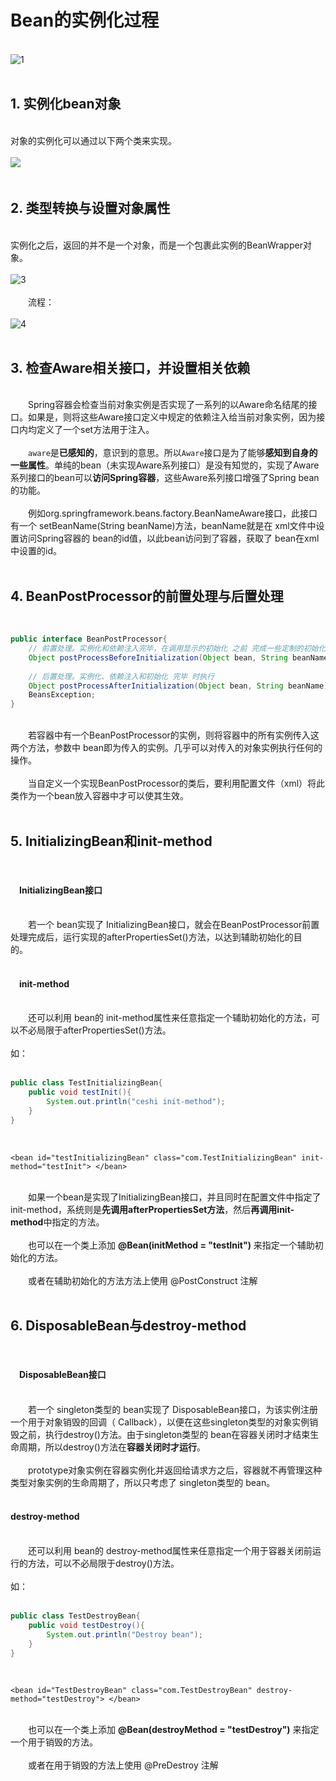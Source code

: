 # Bean的实例化过程&emsp;  
&emsp;  
![1](Bean的实例化过程/1.png)&emsp;  
&emsp;  
## 1. **实例化bean对象**&emsp;  
&emsp;  
对象的实例化可以通过以下两个类来实现。&emsp;  
&emsp;  
![](Bean的实例化过程/2.png)&emsp;  
&emsp;  
## **2. 类型转换与设置对象属性**&emsp;  
&emsp;  
实例化之后，返回的并不是一个对象，而是一个包裹此实例的BeanWrapper对象。&emsp;  
&emsp;  
![3](Bean的实例化过程/3.png)&emsp;  
&emsp;  
​&emsp;&emsp;流程：&emsp;  
&emsp;  
![4](Bean的实例化过程/4.png)&emsp;  
&emsp;  
## **3. 检查Aware相关接口，并设置相关依赖**&emsp;  
&emsp;  
​&emsp;&emsp;Spring容器会检查当前对象实例是否实现了一系列的以Aware命名结尾的接口。如果是，则将这些Aware接口定义中规定的依赖注入给当前对象实例，因为接口内均定义了一个set方法用于注入。&emsp;  
&emsp;  
​&emsp;&emsp;`aware`是**已感知的**，意识到的意思。所以`Aware`接口是为了能够**感知到自身的一些属性**。单纯的bean（未实现Aware系列接口）是没有知觉的，实现了Aware系列接口的bean可以**访问Spring容器**，这些Aware系列接口增强了Spring bean的功能。&emsp;  
&emsp;  
​&emsp;&emsp;例如org.springframework.beans.factory.BeanNameAware接口，此接口有一个 setBeanName(String beanName)方法，beanName就是在 xml文件中设置访问Spring容器的 bean的id值，以此bean访问到了容器，获取了 bean在xml中设置的id。&emsp;  
&emsp;  
## **4. BeanPostProcessor的前置处理与后置处理**&emsp;  
&emsp;  
```java
public interface BeanPostProcessor{
    // 前置处理。实例化和依赖注入完毕，在调用显示的初始化 之前 完成一些定制的初始化任务  
	Object postProcessBeforeInitialization(Object bean, String beanName) throws 		BeansException;
    
    // 后置处理。实例化、依赖注入和初始化 完毕 时执行 
	Object postProcessAfterInitialization(Object bean, String beanName) throws 
	BeansException;   
}
```
&emsp;  
​&emsp;&emsp;若容器中有一个BeanPostProcessor的实例，则将容器中的所有实例传入这两个方法，参数中 bean即为传入的实例。几乎可以对传入的对象实例执行任何的操作。&emsp;  
&emsp;  
​&emsp;&emsp;当自定义一个实现BeanPostProcessor的类后，要利用配置文件（xml）将此类作为一个bean放入容器中才可以使其生效。&emsp;  
&emsp;  
## 5. **InitializingBean和init-method**&emsp;  
&emsp;  
#### &emsp;InitializingBean接口&emsp;  
&emsp;  
​&emsp;&emsp;若一个 bean实现了 InitializingBean接口，就会在BeanPostProcessor前置处理完成后，运行实现的afterPropertiesSet()方法，以达到辅助初始化的目的。&emsp;  
&emsp;  
#### &emsp;init-method&emsp;  
&emsp;  
​&emsp;&emsp;还可以利用 bean的 init-method属性来任意指定一个辅助初始化的方法，可以不必局限于afterPropertiesSet()方法。&emsp;  
&emsp;  
如：&emsp;  
&emsp;  
```java
public class TestInitializingBean{
    public void testInit(){
        System.out.println("ceshi init-method");        
    }
}
```
&emsp;  
```xml-dtd
<bean id="testInitializingBean" class="com.TestInitializingBean" init-method="testInit"> </bean>
```
&emsp;  
​&emsp;&emsp;如果一个bean是实现了InitializingBean接口，并且同时在配置文件中指定了init-method，系统则是**先调用afterPropertiesSet方法**，然后**再调用init-method**中指定的方法。&emsp;  
&emsp;  
​&emsp;&emsp;也可以在一个类上添加 **@Bean(initMethod = "testInit")** 来指定一个辅助初始化的方法。&emsp;  
&emsp;  
​&emsp;&emsp;或者在辅助初始化的方法方法上使用 @PostConstruct 注解&emsp;  
&emsp;  
## 6. DisposableBean与destroy-method&emsp;  
&emsp;  
#### &emsp;DisposableBean接口&emsp;  
&emsp;  
​&emsp;&emsp;若一个 singleton类型的 bean实现了 DisposableBean接口，为该实例注册一个用于对象销毁的回调（ Callback），以便在这些singleton类型的对象实例销毁之前，执行destroy()方法。由于singleton类型的 bean在容器关闭时才结束生命周期，所以destroy()方法在**容器关闭时才运行**。&emsp;  
&emsp;  
​&emsp;&emsp;prototype对象实例在容器实例化并返回给请求方之后，容器就不再管理这种类型对象实例的生命周期了，所以只考虑了 singleton类型的 bean。&emsp;  
&emsp;  
#### destroy-method&emsp;  
&emsp;  
​&emsp;&emsp;还可以利用 bean的 destroy-method属性来任意指定一个用于容器关闭前运行的方法，可以不必局限于destroy()方法。&emsp;  
&emsp;  
如：&emsp;  
&emsp;  
```java
public class TestDestroyBean{
    public void testDestroy(){
        System.out.println("Destroy bean");        
    }
}
```
&emsp;  
```xml-dtd
<bean id="TestDestroyBean" class="com.TestDestroyBean" destroy-method="testDestroy"> </bean>
```
&emsp;  
​&emsp;&emsp;也可以在一个类上添加 **@Bean(destroyMethod = "testDestroy")** 来指定一个用于销毁的方法。&emsp;  
&emsp;  
​&emsp;&emsp;或者在用于销毁的方法上使用 @PreDestroy 注解&emsp;&emsp;&emsp;  
&emsp;  
&emsp;  

